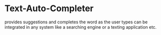 # Text-Auto-Completer
provides suggestions and completes the word as the user types can be integrated in any system like a searching engine or a texting application etc.
